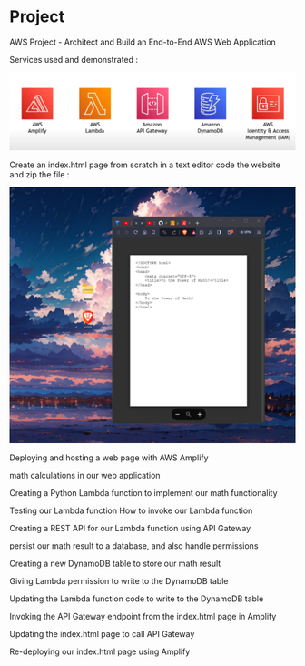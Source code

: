 # Project
AWS Project - Architect and Build an End-to-End AWS Web Application

Services used and demonstrated :

![Alt text][def]

[def]: image.png

Create an index.html page from scratch in a text editor code the website and zip the file :    

![Alt text](image-1.png)

Deploying and hosting a web page with AWS Amplify


math calculations in our web application


Creating a Python Lambda function to implement our math functionality


Testing our Lambda function  How to invoke our Lambda function



Creating a REST API for our Lambda function using API Gateway



persist our math result to a database, and also handle permissions


Creating a new DynamoDB table to store our math result



Giving Lambda permission to write to the DynamoDB table



Updating the Lambda function code to write to the DynamoDB table




Invoking the API Gateway endpoint from the index.html page in Amplify



Updating the index.html page to call API Gateway



Re-deploying our index.html page using Amplify
